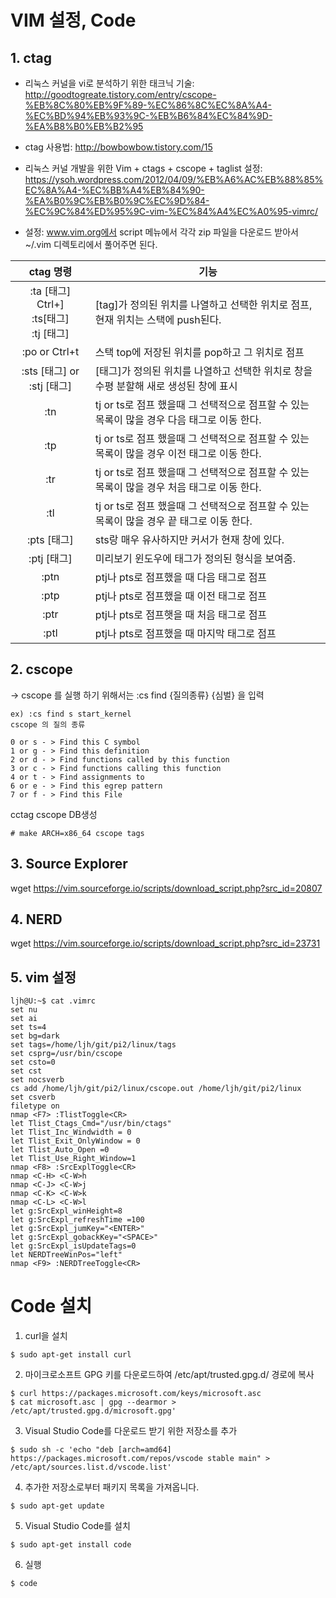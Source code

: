 # VIM 설정, Code 

## 1. ctag

- 리눅스 커널을 vi로 분석하기 위한 태크닉 기술: <http://goodtogreate.tistory.com/entry/cscope-%EB%8C%80%EB%9F%89-%EC%86%8C%EC%8A%A4-%EC%BD%94%EB%93%9C-%EB%B6%84%EC%84%9D-%EA%B8%B0%EB%B2%95>
- ctag 사용법: <http://bowbowbow.tistory.com/15>
- 리눅스 커널 개발을 위한 Vim + ctags + cscope + taglist 설정: <https://ysoh.wordpress.com/2012/04/09/%EB%A6%AC%EB%88%85%EC%8A%A4-%EC%BB%A4%EB%84%90-%EA%B0%9C%EB%B0%9C%EC%9D%84-%EC%9C%84%ED%95%9C-vim-%EC%84%A4%EC%A0%95-vimrc/>

- 설정: www.vim.org에서 script 메뉴에서 각각 zip 파일을 다운로드 받아서 ~/.vim 디렉토리에서 풀어주면 된다.

|ctag 명령| 기능|
|:---:|---|
|:ta [태그] <br> Ctrl+] <br> :ts[태그] <br> :tj [태그] | [tag]가 정의된 위치를 나열하고 선택한 위치로 점프, 현재 위치는 스택에 push된다.
|:po or Ctrl+t | 스택 top에 저장된 위치를 pop하고 그 위치로 점프
|:sts [태그] or :stj [태그] | [태그]가 정의된 위치를 나열하고 선택한 위치로 창을 수평 분할해 새로 생성된 창에 표시
|:tn | tj or ts로 점프 했을때 그 선택적으로 점프할 수 있는 목록이 많을 경우 다음 태그로 이동 한다.
|:tp | tj or ts로 점프 했을때 그 선택적으로 점프할 수 있는 목록이 많을 경우 이전 태그로 이동 한다.
|:tr | tj or ts로 점프 했을때 그 선택적으로 점프할 수 있는 목록이 많을 경우 처음 태그로 이동 한다.
|:tl | tj or ts로 점프 했을때 그 선택적으로 점프할 수 있는 목록이 많을 경우 끝 태그로 이동 한다.
|:pts [태그] | sts랑 매우 유사하지만 커서가 현재 창에 있다.
|:ptj [태그] | 미리보기 윈도우에 태그가 정의된 형식을 보여줌.
|:ptn | ptj나 pts로 점프했을 때 다음 태그로 점프
|:ptp | ptj나 pts로 점프했을 때 이전 태그로 점프
|:ptr | ptj나 pts로 점프햇을 때 처음 태그로 점프
|:ptl | ptj나 pts로 점프했을 때 마지막 태그로 점프

## 2. cscope

-> cscope 를 실행 하기 위해서는 :cs find {질의종류} {심벌} 을 입력

```
ex) :cs find s start_kernel
cscope 의 질의 종류

0 or s - > Find this C symbol
1 or g - > Find this definition
2 or d - > Find functions called by this function
3 or c - > Find functions calling this function
4 or t - > Find assignments to
6 or e - > Find this egrep pattern
7 or f - > Find this File
```

cctag cscope DB생성
```
# make ARCH=x86_64 cscope tags
```

## 3. Source Explorer
wget https://vim.sourceforge.io/scripts/download_script.php?src_id=20807

## 4. NERD
wget https://vim.sourceforge.io/scripts/download_script.php?src_id=23731


## 5. vim 설정

```
ljh@U:~$ cat .vimrc
set nu
set ai
set ts=4
set bg=dark
set tags=/home/ljh/git/pi2/linux/tags
set csprg=/usr/bin/cscope
set csto=0
set cst
set nocsverb
cs add /home/ljh/git/pi2/linux/cscope.out /home/ljh/git/pi2/linux
set csverb
filetype on
nmap <F7> :TlistToggle<CR>
let Tlist_Ctags_Cmd="/usr/bin/ctags"
let Tlist_Inc_Windwidth = 0
let Tlist_Exit_OnlyWindow = 0
let Tlist_Auto_Open =0
let Tlist_Use_Right_Window=1
nmap <F8> :SrcExplToggle<CR>
nmap <C-H> <C-W>h
nmap <C-J> <C-W>j
nmap <C-K> <C-W>k
nmap <C-L> <C-W>l
let g:SrcExpl_winHeight=8
let g:SrcExpl_refreshTime =100
let g:SrcExpl_jumKey="<ENTER>"
let g:SrcExpl_gobackKey="<SPACE>"
let g:SrcExpl_isUpdateTags=0
let NERDTreeWinPos="left"
nmap <F9> :NERDTreeToggle<CR>
```


# Code 설치

1. curl을 설치
```
$ sudo apt-get install curl
```
2. 마이크로소프트 GPG 키를 다운로드하여 /etc/apt/trusted.gpg.d/ 경로에 복사
```
$ curl https://packages.microsoft.com/keys/microsoft.asc 
$ cat microsoft.asc | gpg --dearmor > /etc/apt/trusted.gpg.d/microsoft.gpg'
```
3. Visual Studio Code를 다운로드 받기 위한 저장소를 추가
```
$ sudo sh -c 'echo "deb [arch=amd64] https://packages.microsoft.com/repos/vscode stable main" > /etc/apt/sources.list.d/vscode.list'
```
4. 추가한 저장소로부터 패키지 목록을 가져옵니다.
```
$ sudo apt-get update
```
5. Visual Studio Code를 설치
```
$ sudo apt-get install code
```
6. 실행
```
$ code
```
